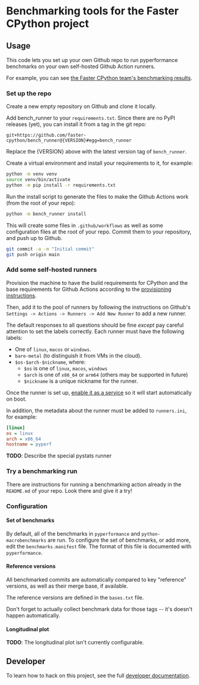 # Benchmarking tools for the Faster CPython project

## Usage

This code lets you set up your own Github repo to run pyperformance benchmarks on your own self-hosted Github Action runners.

For example, you can see [the Faster CPython team's benchmarking results](https://github.com/faster-cpython/benchmarking-public).

### Set up the repo

Create a new empty repository on Github and clone it locally.

Add bench_runner to your `requirements.txt`.  Since there are no PyPI releases (yet), you can install it from a tag in the git repo:

```text
git+https://github.com/faster-cpython/bench_runner@{VERSION}#egg=bench_runner
```

Replace the {VERSION} above with the latest version tag of `bench_runner`.

Create a virtual environment and install your requirements to it, for example:

```bash session
python -m venv venv
source venv/bin/activate
python -m pip install -r requirements.txt
```

Run the install script to generate the files to make the Github Actions work (from the root of your repo):

```bash session
python -m bench_runner install
```

This will create some files in `.github/workflows` as well as some configuration files at the root of your repo.
Commit them to your repository, and push up to Github.

```bash session
git commit -a -m "Initial commit"
git push origin main
```

### Add some self-hosted runners

Provision the machine to have the build requirements for CPython and the base
requirements for Github Actions according to the [provisioning
instructions](PROVISIONING.md).

Then, add it to the pool of runners by following the instructions on Github's
`Settings -> Actions -> Runners -> Add New Runner` to add a new runner.

The default responses to all questions should be fine *except* pay careful attention to set the labels correctly.
Each runner must have the following labels:

- One of `linux`, `macos` or `windows`.
- `bare-metal` (to distinguish it from VMs in the cloud).
- `$os-$arch-$nickname`, where:
  - `$os` is one of `linux`, `macos`, `windows`
  - `$arch` is one of `x86_64` or `arm64` (others may be supported in future)
  - `$nickname` is a unique nickname for the runner.

Once the runner is set up, [enable it as a
service](https://docs.github.com/en/actions/hosting-your-own-runners/managing-self-hosted-runners/configuring-the-self-hosted-runner-application-as-a-service)
so it will start automatically on boot.

In addition, the metadata about the runner must be added to `runners.ini`, for example:

```ini
[linux]
os = linux
arch = x86_64
hostname = pyperf
```

**TODO**: Describe the special pystats runner

### Try a benchmarking run

There are instructions for running a benchmarking action already in the `README.md` of your repo.
Look there and give it a try!

### Configuration

#### Set of benchmarks

By default, all of the benchmarks in `pyperformance` and `python-macrobenchmarks` are run.  To configure the set of benchmarks, or add more, edit the `benchmarks.manifest` file.
The format of this file is documented with `pyperformance`.

#### Reference versions

All benchmarked commits are automatically compared to key "reference" versions, as well as their merge base, if available.

The reference versions are defined in the `bases.txt` file.

Don't forget to actually collect benchmark data for those tags -- it's doesn't happen automatically.

#### Longitudinal plot

**TODO**: The longitudinal plot isn't currently configurable.

## Developer

To learn how to hack on this project, see the full [developer documentation](DEVELOPER.md).
